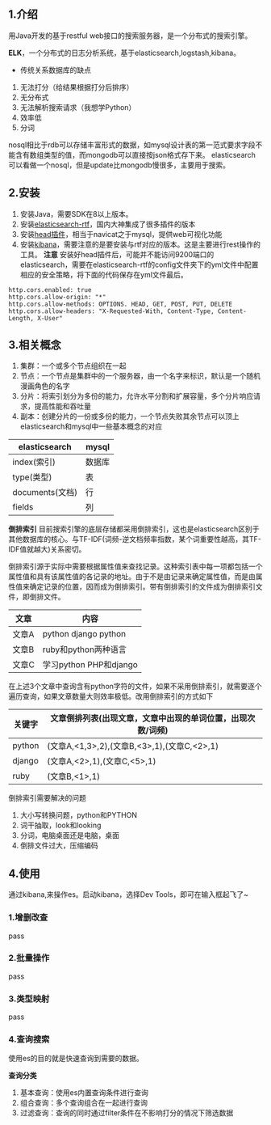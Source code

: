 ## 1.介绍
用Java开发的基于restful web接口的搜索服务器，是一个分布式的搜索引擎。

**ELK**，一个分布式的日志分析系统，基于elasticsearch,logstash,kibana。

* 传统关系数据库的缺点
1. 无法打分（给结果根据打分后排序）
2. 无分布式
3. 无法解析搜索请求（我想学Python）
4. 效率低
5. 分词

nosql相比于rdb可以存储丰富形式的数据，如mysql设计表的第一范式要求字段不能含有数组类型的值，而mongodb可以直接按json格式存下来。
elasticsearch可以看做一个nosql，但是update比mongodb慢很多，主要用于搜索。

## 2.安装
1. 安装Java，需要SDK在8以上版本。
2. 安装[elasticsearch-rtf](https://github.com/medcl/elasticsearch-rtf)，国内大神集成了很多插件的版本
3. 安装[head插件](https://github.com/mobz/elasticsearch-head)，相当于navicat之于mysql，提供web可视化功能
4. 安装[kibana](https://www.elastic.co/cn/downloads/kibana)，需要注意的是要安装与rtf对应的版本。这是主要进行rest操作的工具。
**注意** 安装好head插件后，可能并不能访问9200端口的elasticsearch，需要在elasticsearch-rtf的config文件夹下的yml文件中配置相应的安全策略，将下面的代码保存在yml文件最后。
```
http.cors.enabled: true
http.cors.allow-origin: "*"
http.cors.allow-methods: OPTIONS. HEAD, GET, POST, PUT, DELETE
http.cors.allow-headers: "X-Requested-With, Content-Type, Content-Length, X-User"
```
## 3.相关概念
1. 集群：一个或多个节点组织在一起
2. 节点：一个节点是集群中的一个服务器，由一个名字来标识，默认是一个随机漫画角色的名字
3. 分片：将索引划分为多份的能力，允许水平分割和扩展容量，多个分片响应请求，提高性能和吞吐量
4. 副本：创建分片的一份或多份的能力，一个节点失败其余节点可以顶上
elasticsearch和mysql中一些基本概念的对应

elasticsearch|mysql
-|-
index(索引)|数据库
type(类型)|表
documents(文档)|行
fields|列

**倒排索引**
目前搜索引擎的底层存储都采用倒排索引，这也是elasticsearch区别于其他数据库的核心。与TF-IDF(词频-逆文档频率指数，某个词重要性越高，其TF-IDF值就越大)关系密切。

倒排索引源于实际中需要根据属性值来查找记录。这种索引表中每一项都包括一个属性值和具有该属性值的各记录的地址。由于不是由记录来确定属性值，而是由属性值来确定记录的位置，因而成为倒排索引。带有倒排索引的文件成为倒排索引文件，即倒排文件。

文章|内容
-|-
文章A|python django python
文章B|ruby和python两种语言
文章C|学习python PHP和django

在上述3个文章中查询含有python字符的文件，如果不采用倒排索引，就需要逐个遍历查询，如果文章数量大则效率极低。改用倒排索引的方式如下

关键字|文章倒排列表(出现文章，文章中出现的单词位置，出现次数/词频)
-|-
python|(文章A,<1,3>,2),(文章B,<3>,1),(文章C,<2>,1)
django|(文章A,<2>,1),(文章C,<5>,1)
ruby|(文章B,<1>,1)

倒排索引需要解决的问题
1. 大小写转换问题，python和PYTHON
2. 词干抽取，look和looking
3. 分词，电脑桌面还是电脑，桌面
4. 倒排文件过大，压缩编码

## 4.使用
通过kibana,来操作es。启动kibana，选择Dev Tools，即可在输入框起飞了~
### 1.增删改查
pass
### 2.批量操作
pass
### 3.类型映射
pass
### 4.查询搜索
使用es的目的就是快速查询到需要的数据。

**查询分类**
1. 基本查询：使用es内置查询条件进行查询
2. 组合查询：多个查询组合在一起进行查询
3. 过滤查询：查询的同时通过filter条件在不影响打分的情况下筛选数据


